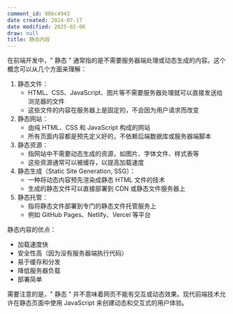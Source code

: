 ```yaml
---
comment_id: 08bc4943
date created: 2024-07-17
date modified: 2025-02-06
draw: null
title: 静态内容
---
```

在前端开发中，" 静态 " 通常指的是不需要服务器端处理或动态生成的内容。这个概念可以从几个方面来理解：

1. 静态文件：
    - HTML、CSS、JavaScript、图片等不需要服务器处理就可以直接发送给浏览器的文件
    - 这些文件的内容在服务器上是固定的，不会因为用户请求而改变
2. 静态网站：
    - 由纯 HTML、CSS 和 JavaScript 构成的网站
    - 所有页面内容都是预先定义好的，不依赖后端数据库或服务器端脚本
3. 静态资源：
    - 指网站中不需要动态生成的资源，如图片、字体文件、样式表等
    - 这些资源通常可以被缓存，以提高加载速度
4. 静态生成（Static Site Generation, SSG）：
    - 一种将动态内容预先渲染成静态 HTML 文件的技术
    - 生成的静态文件可以直接部署到 CDN 或静态文件服务器上
5. 静态托管：
    - 指将静态文件部署到专门的静态文件托管服务上
    - 例如 GitHub Pages、Netlify、Vercel 等平台

静态内容的优点：

- 加载速度快
- 安全性高（因为没有服务器端执行代码）
- 易于缓存和分发
- 降低服务器负载
- 部署简单

需要注意的是，" 静态 " 并不意味着网页不能有交互或动态效果。现代前端技术允许在静态页面中使用 JavaScript 来创建动态和交互式的用户体验。
